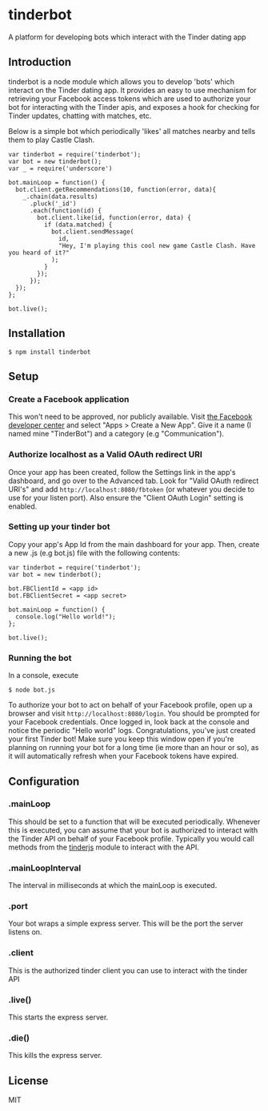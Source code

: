 # tinderbot

  A platform for developing bots which interact with the Tinder dating app

## Introduction

  tinderbot is a node module which allows you to develop 'bots' which interact on the Tinder dating app. 
  It provides an easy to use mechanism for retrieving your Facebook access tokens which are used to authorize your bot for interacting with the Tinder apis, and exposes
  a hook for checking for Tinder updates, chatting with matches, etc. 
  
  Below is a simple bot which periodically 'likes' all matches nearby and tells them to play Castle Clash.
  
    var tinderbot = require('tinderbot');
    var bot = new tinderbot();
    var _ = require('underscore')
    
    bot.mainLoop = function() {
      bot.client.getRecommendations(10, function(error, data){
        _.chain(data.results)
          .pluck('_id')
          .each(function(id) {
            bot.client.like(id, function(error, data) {
              if (data.matched) {
                bot.client.sendMessage(
                  id,
                  "Hey, I'm playing this cool new game Castle Clash. Have you heard of it?"
                );
              }
            });
          });
      });
    };
    
    bot.live();
  
## Installation

    $ npm install tinderbot
    
## Setup 

### Create a Facebook application

  This won't need to be approved, nor publicly available. Visit [the Facebook developer center](https://developers.facebook.com/) and select "Apps > Create a New App".
  Give it a name (I named mine "TinderBot") and a category (e.g "Communication").
  
### Authorize localhost as a Valid OAuth redirect URI 

  Once your app has been created, follow the Settings link in the app's dashboard, and go over to the Advanced tab. Look for "Valid OAuth redirect URI's" and add `http://localhost:8080/fbtoken` (or whatever you decide to use for your listen port). Also ensure the "Client OAuth Login" setting is enabled. 

### Setting up your tinder bot 
  
  Copy your app's App Id from the main dashboard for your app. Then, create a new .js (e.g bot.js) file with the following contents:
  
    var tinderbot = require('tinderbot');
    var bot = new tinderbot();
    
    bot.FBClientId = <app id>
    bot.FBClientSecret = <app secret>
    
    bot.mainLoop = function() {
      console.log("Hello world!");
    };
    
    bot.live();
    
### Running the bot 

  In a console, execute 
  
    $ node bot.js
    
  To authorize your bot to act on behalf of your Facebook profile, open up a browser and visit `http://localhost:8080/login`. You should be prompted for your Facebook credentials. Once logged in, look back at the console and notice the periodic "Hello world" logs. Congratulations, you've just created your first Tinder bot! 
  Make sure you keep this window open if you're planning on running your bot for a long time (ie more than an hour or so), as it will automatically refresh when your Facebook tokens have expired. 

## Configuration

### .mainLoop

  This should be set to a function that will be executed periodically. Whenever this is executed, you can assume that your bot is authorized to interact with the Tinder API on behalf of your Facebook profile. Typically you would call methods from the [tinderjs](https://github.com/alkawryk/tinderjs) module to interact with the API.
    
### .mainLoopInterval

  The interval in milliseconds at which the mainLoop is executed.
    
### .port

  Your bot wraps a simple express server. This will be the port the server listens on.
  
### .client

  This is the authorized tinder client you can use to interact with the tinder API
  
### .live()

  This starts the express server.
  
### .die()

  This kills the express server.
  
## License

  MIT